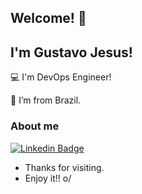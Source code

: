 ## Welcome! 👋

## I'm Gustavo Jesus!

:computer: I'm DevOps Engineer!

:house_with_garden: I’m from Brazil.

### About me

[![Linkedin Badge](https://img.shields.io/badge/-LinkedIn-blue?style=flat-square&logo=Linkedin&logoColor=white&link=https://www.linkedin.com/in/gustavo-henrique-alves-de-jesus-56a04270)](https://www.linkedin.com/in/gustavo-henrique-alves-de-jesus-56a04270) 

- Thanks for visiting.
- Enjoy it!! o/

<!--
**gustavojesus/gustavojesus** is a ✨ _special_ ✨ repository because its `README.md` (this file) appears on your GitHub profile.

Here are some ideas to get you started:

- 🔭 I’m currently working on ...
- 🌱 I’m currently learning ...
- 👯 I’m looking to collaborate on ...
- 🤔 I’m looking for help with ...
- 💬 Ask me about ...
- 📫 How to reach me: ...
- 😄 Pronouns: ...
- ⚡ Fun fact: ...
-->

